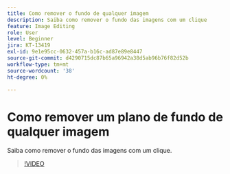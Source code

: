 ```yaml
---
title: Como remover o fundo de qualquer imagem
description: Saiba como remover o fundo das imagens com um clique
feature: Image Editing
role: User
level: Beginner
jira: KT-13419
exl-id: 9e1e95cc-0632-457a-b16c-ad87e89e8447
source-git-commit: d4290715dc87b65a96942a38d5ab96b76f82d52b
workflow-type: tm+mt
source-wordcount: '38'
ht-degree: 0%

---
```


# Como remover um plano de fundo de qualquer imagem

Saiba como remover o fundo das imagens com um clique.

>[!VIDEO](https://video.tv.adobe.com/v/3420220?quality=12&learn=on&hidetitle=true)
